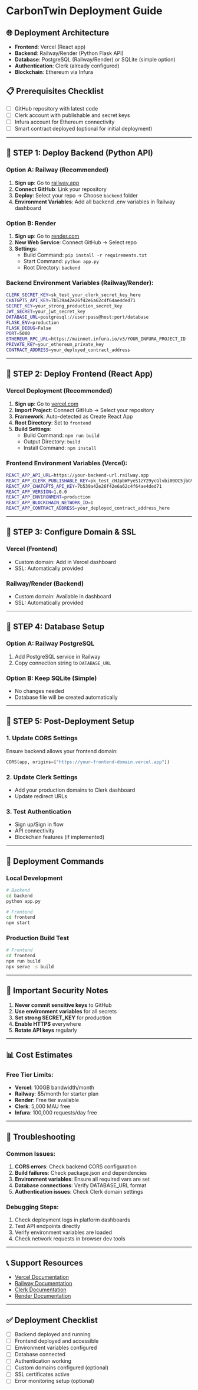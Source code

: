 # CarbonTwin Deployment Guide

## 🌐 Deployment Architecture
- **Frontend**: Vercel (React app)
- **Backend**: Railway/Render (Python Flask API)
- **Database**: PostgreSQL (Railway/Render) or SQLite (simple option)
- **Authentication**: Clerk (already configured)
- **Blockchain**: Ethereum via Infura

## 📋 Prerequisites Checklist
- [ ] GitHub repository with latest code
- [ ] Clerk account with publishable and secret keys
- [ ] Infura account for Ethereum connectivity
- [ ] Smart contract deployed (optional for initial deployment)

---

## 🎯 **STEP 1: Deploy Backend (Python API)**

### Option A: Railway (Recommended)
1. **Sign up**: Go to [railway.app](https://railway.app)
2. **Connect GitHub**: Link your repository
3. **Deploy**: Select your repo → Choose `backend` folder
4. **Environment Variables**: Add all backend .env variables in Railway dashboard

### Option B: Render
1. **Sign up**: Go to [render.com](https://render.com)
2. **New Web Service**: Connect GitHub → Select repo
3. **Settings**:
   - Build Command: `pip install -r requirements.txt`
   - Start Command: `python app.py`
   - Root Directory: `backend`

### Backend Environment Variables (Railway/Render):
```bash
CLERK_SECRET_KEY=sk_test_your_clerk_secret_key_here
CHATGPT5_API_KEY=7b539a42e26f42e6a62c4f64ae4ded71
SECRET_KEY=your_strong_production_secret_key
JWT_SECRET=your_jwt_secret_key
DATABASE_URL=postgresql://user:pass@host:port/database
FLASK_ENV=production
FLASK_DEBUG=False
PORT=5000
ETHEREUM_RPC_URL=https://mainnet.infura.io/v3/YOUR_INFURA_PROJECT_ID
PRIVATE_KEY=your_ethereum_private_key
CONTRACT_ADDRESS=your_deployed_contract_address
```

---

## 🎯 **STEP 2: Deploy Frontend (React App)**

### Vercel Deployment (Recommended)
1. **Sign up**: Go to [vercel.com](https://vercel.com)
2. **Import Project**: Connect GitHub → Select your repository
3. **Framework**: Auto-detected as Create React App
4. **Root Directory**: Set to `frontend`
5. **Build Settings**:
   - Build Command: `npm run build`
   - Output Directory: `build`
   - Install Command: `npm install`

### Frontend Environment Variables (Vercel):
```bash
REACT_APP_API_URL=https://your-backend-url.railway.app
REACT_APP_CLERK_PUBLISHABLE_KEY=pk_test_cHJpbWFyeS1zY29ycGlvbi00OC5jbGVyay5hY2NvdW50cy5kZXYk
REACT_APP_CHATGPT5_API_KEY=7b539a42e26f42e6a62c4f64ae4ded71
REACT_APP_VERSION=1.0.0
REACT_APP_ENVIRONMENT=production
REACT_APP_BLOCKCHAIN_NETWORK_ID=1
REACT_APP_CONTRACT_ADDRESS=your_deployed_contract_address_here
```

---

## 🎯 **STEP 3: Configure Domain & SSL**

### Vercel (Frontend)
- Custom domain: Add in Vercel dashboard
- SSL: Automatically provided

### Railway/Render (Backend)
- Custom domain: Available in dashboard
- SSL: Automatically provided

---

## 🎯 **STEP 4: Database Setup**

### Option A: Railway PostgreSQL
1. Add PostgreSQL service in Railway
2. Copy connection string to `DATABASE_URL`

### Option B: Keep SQLite (Simple)
- No changes needed
- Database file will be created automatically

---

## 🎯 **STEP 5: Post-Deployment Setup**

### 1. Update CORS Settings
Ensure backend allows your frontend domain:
```python
CORS(app, origins=["https://your-frontend-domain.vercel.app"])
```

### 2. Update Clerk Settings
- Add your production domains to Clerk dashboard
- Update redirect URLs

### 3. Test Authentication
- Sign up/Sign in flow
- API connectivity
- Blockchain features (if implemented)

---

## 🔧 **Deployment Commands**

### Local Development
```bash
# Backend
cd backend
python app.py

# Frontend  
cd frontend
npm start
```

### Production Build Test
```bash
# Frontend
cd frontend
npm run build
npx serve -s build
```

---

## 🚨 **Important Security Notes**

1. **Never commit sensitive keys** to GitHub
2. **Use environment variables** for all secrets
3. **Set strong SECRET_KEY** for production
4. **Enable HTTPS** everywhere
5. **Rotate API keys** regularly

---

## 📊 **Cost Estimates**

### Free Tier Limits:
- **Vercel**: 100GB bandwidth/month
- **Railway**: $5/month for starter plan
- **Render**: Free tier available
- **Clerk**: 5,000 MAU free
- **Infura**: 100,000 requests/day free

---

## 🐛 **Troubleshooting**

### Common Issues:
1. **CORS errors**: Check backend CORS configuration
2. **Build failures**: Check package.json and dependencies
3. **Environment variables**: Ensure all required vars are set
4. **Database connections**: Verify DATABASE_URL format
5. **Authentication issues**: Check Clerk domain settings

### Debugging Steps:
1. Check deployment logs in platform dashboards
2. Test API endpoints directly
3. Verify environment variables are loaded
4. Check network requests in browser dev tools

---

## 📞 **Support Resources**

- [Vercel Documentation](https://vercel.com/docs)
- [Railway Documentation](https://docs.railway.app)
- [Clerk Documentation](https://clerk.com/docs)
- [Render Documentation](https://render.com/docs)

---

## ✅ **Deployment Checklist**

- [ ] Backend deployed and running
- [ ] Frontend deployed and accessible
- [ ] Environment variables configured
- [ ] Database connected
- [ ] Authentication working
- [ ] Custom domains configured (optional)
- [ ] SSL certificates active
- [ ] Error monitoring setup (optional)
